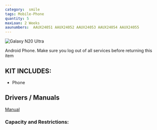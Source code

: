 ```yaml
---
category:  smile
tags: Mobile-Phone
quantity: 5
maxLoan: 2 Weeks
aaunumbers:  AAUX24051 AAUX24052 AAUX24053 AAUX24054 AAUX24055
---
```

![Galaxy N20 Ultra](https://fdn2.gsmarena.com/vv/pics/samsung/samsung-galaxy-note20-ultra-2.jpg)

Android Phone.  Make sure you log out of all services before returning this item
## KIT INCLUDES:
-  Phone 

## Drivers / Manuals
[Manual](https://www.samsung.com/us/business/support/owners/product/galaxy-note20-ultra-5g-t-mobile/)



### Capacity and Restrictions:
